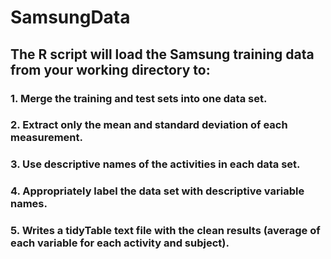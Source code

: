 # SamsungData
## The R script will load the Samsung training data from your working directory to:
###	1. Merge the training and test sets into one data set.
###	2. Extract only the mean and standard deviation of each measurement.
###	3. Use descriptive names of the activities in each data set.
###	4. Appropriately label the data set with descriptive variable names.
###	5. Writes a tidyTable text file with the clean results (average of each variable for each activity and subject).
